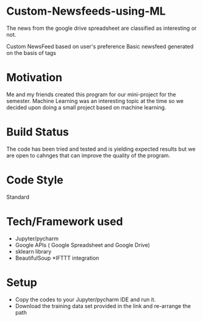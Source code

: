 # Custom-Newsfeeds-using-ML
The news from the google drive spreadsheet are classified as interesting or not.

 Custom NewsFeed based on user's preference
Basic newsfeed generated on the basis of tags

# Motivation
Me and my friends created this program for our mini-project for the semester. Machine Learning was an interesting topic at the time so we decided upon doing a small project based on machine learning.

# Build Status
The code has been tried and tested and is yielding expected results but we are open to cahnges that can improve the quality of the program.

# Code Style
Standard

# Tech/Framework used
* Jupyter/pycharm
* Google APIs ( Google Spreadsheet and Google Drive)
* sklearn library
* BeautifulSoup
*IFTTT integration

# Setup
* Copy the codes to your Jupyter/pycharm IDE and run it.
* Download the training data set provided in the link and re-arrange the path
